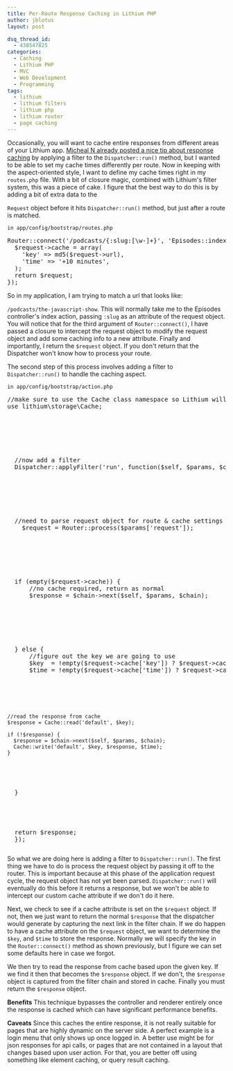 ```yaml
---
title: Per-Route Response Caching in Lithium PHP
author: jblotus
layout: post

dsq_thread_id:
  - 438547825
categories:
  - Caching
  - Lithium PHP
  - MVC
  - Web Development
  - Programming
tags:
  - lithium
  - lithium filters
  - lithium php
  - lithium router
  - page caching
---
```

Occasionally, you will want to cache entire responses from different areas of your Lithium app. [Micheal N already posted a nice tip about response caching][1] by applying a filter to the `Dispatcher::run()` method, but I wanted to be able to set my cache times differently per route. Now in keeping with the aspect-oriented style, I want to define my cache times right in my `routes.php` file. With a bit of closure magic, combined with Lithium's filter system, this was a piece of cake. <!--more--> I figure that the best way to do this is by adding a bit of extra data to the

`Request` object before it hits `Dispatcher::run()` method, but just after a route is matched.

`in app/config/bootstrap/routes.php`

<pre class="brush:php">Router::connect('/podcasts/{:slug:[\w&#45;]+}', 'Episodes::index', function($request) {
  $request-&gt;cache = array(
    'key' =&gt; md5($request-&gt;url),
    'time' =&gt; '+10 minutes',
  );
  return $request;
});</pre> So in my application, I am trying to match a url that looks like:

`/podcasts/the-javascript-show`. This will normally take me to the Episodes controller's index action, passing `:slug` as an attribute of the request object. You will notice that for the third argument of `Router::connect()`, I have passed a closure to intercept the request object to modify the request object and add some caching info to a new attribute. Finally and importantly, I return the `$request` object. If you don't return that the Dispatcher won't know how to process your route.

The second step of this process involves adding a filter to `Dispatcher::run()` to handle the caching aspect.

`in app/config/bootstrap/action.php`

<pre class="brush:php">//make sure to use the Cache class namespace so Lithium will autoload it
use lithium\storage\Cache;</p>



<p>
  //now add a filter
  Dispatcher::applyFilter('run', function($self, $params, $chain) {
</p>



<p>
  //need to parse request object for route & cache settings
    $request = Router::process($params['request']);
</p>



<p>
  if (empty($request->cache)) {
      //no cache required, return as normal
      $response = $chain->next($self, $params, $chain);
</p>



<p>
  } else {
      //figure out the key we are going to use
      $key  = !empty($request->cache['key']) ? $request->cache['key'] : $request->url;
      $time = !empty($request->cache['time']) ? $request->cache['time'] : '+1 hour';
</p>



<pre><code>//read the response from cache
$response = Cache::read('default', $key);

if (!$response) {
  $response = $chain-&gt;next($self, $params, $chain);
  Cache::write('default', $key, $response, $time);
}
</code></pre>



<p>
  }
</p>



<p>
  return $response;
  });</pre>
</p>



<p>
  So what we are doing here is adding a filter to <code>Dispatcher::run()</code>. The first thing we have to do is process the request object by passing it off to the router. This is important because at this phase of the application request cycle, the request object has not yet been parsed. <code>Dispatcher::run()</code> will eventually do this before it returns a response, but we won't be able to intercept our custom cache attribute if we don't do it here.
</p>



<p>
  Next, we check to see if a cache attribute is set on the <code>$request</code> object. If not, then we just want to return the normal <code>$response</code> that the dispatcher would generate by capturing the next link in the filter chain. If we do happen to have a cache attribute on the <code>$request</code> object, we want to determine the <code>$key</code>, and <code>$time</code> to store the response. Normally we will specify the key in the <code>Router::connect()</code> method as shown previously, but I figure we can set some defaults here in case we forgot.
</p>



<p>
  We then try to read the response from cache based upon the given key. If we find it then that becomes the <code>$response</code> object. If we don't, the <code>$response</code> object is captured from the filter chain and stored in cache. Finally you must return the <code>$response</code> object.
</p>



<p>
  <strong>Benefits</strong>
  This technique bypasses the controller and renderer entirely once the response is cached which can have significant performance benefits.
</p>



<p>
  <strong>Caveats</strong>
  Since this caches the entire response, it is not really suitable for pages that are highly dynamic on the server side. A perfect example is a login menu that only shows up once logged in. A better use might be for json responses for api calls, or pages that are not contained in a layout that changes based upon user action. For that, you are better off using something like element caching, or query result caching.
</p>

 [1]: http://nitschinger.at/Caching-responses-in-Lithium
